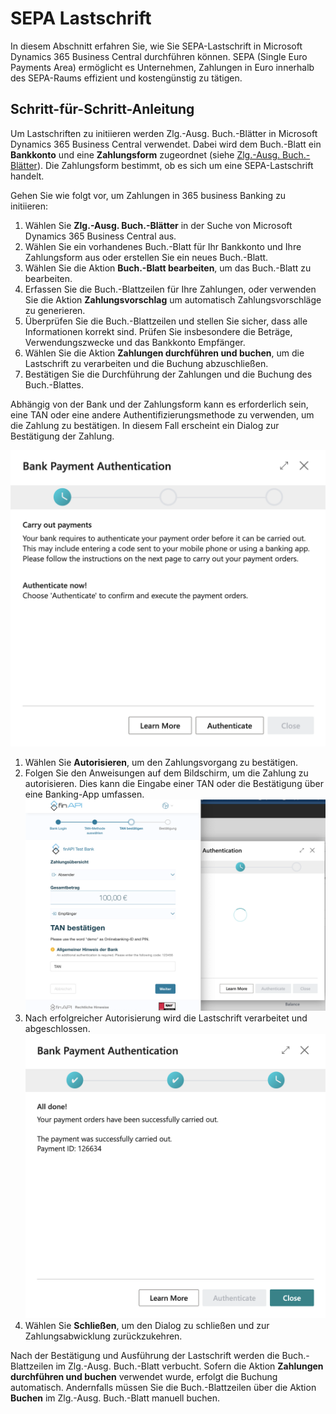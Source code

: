 # SEPA Lastschrift

In diesem Abschnitt erfahren Sie, wie Sie SEPA-Lastschrift in Microsoft Dynamics 365 Business Central durchführen können. SEPA (Single Euro Payments Area) ermöglicht es Unternehmen, Zahlungen in Euro innerhalb des SEPA-Raums effizient und kostengünstig zu tätigen.

## Schritt-für-Schritt-Anleitung

Um Lastschriften zu initiieren werden Zlg.-Ausg. Buch.-Blätter in Microsoft Dynamics 365 Business Central verwendet. Dabei wird dem Buch.-Blatt ein **Bankkonto** und eine **Zahlungsform** zugeordnet (siehe [Zlg.-Ausg. Buch.-Blätter](../payment-journal.md)). Die Zahlungsform bestimmt, ob es sich um eine SEPA-Lastschrift handelt.

Gehen Sie wie folgt vor, um Zahlungen in 365 business Banking zu initiieren:

1. Wählen Sie **Zlg.-Ausg. Buch.-Blätter** in der Suche von Microsoft Dynamics 365 Business Central aus.
2. Wählen Sie ein vorhandenes Buch.-Blatt für Ihr Bankkonto und Ihre Zahlungsform aus oder erstellen Sie ein neues Buch.-Blatt.
3. Wählen Sie die Aktion **Buch.-Blatt bearbeiten**, um das Buch.-Blatt zu bearbeiten.
4. Erfassen Sie die Buch.-Blattzeilen für Ihre Zahlungen, oder verwenden Sie die Aktion **Zahlungsvorschlag** um automatisch Zahlungsvorschläge zu generieren.
5. Überprüfen Sie die Buch.-Blattzeilen und stellen Sie sicher, dass alle Informationen korrekt sind. Prüfen Sie insbesondere die Beträge, Verwendungszwecke und das Bankkonto Empfänger.
6. Wählen Sie die Aktion **Zahlungen durchführen und buchen**, um die Lastschrift zu verarbeiten und die Buchung abzuschließen.
7. Bestätigen Sie die Durchführung der Zahlungen und die Buchung des Buch.-Blattes.

Abhängig von der Bank und der Zahlungsform kann es erforderlich sein, eine TAN oder eine andere Authentifizierungsmethode zu verwenden, um die Zahlung zu bestätigen. In diesem Fall erscheint ein Dialog zur Bestätigung der Zahlung.

![Autorisierung der Zahlung](/assets/images/365-business-banking/bank-payment-authentication.en-US.png)

1. Wählen Sie **Autorisieren**, um den Zahlungsvorgang zu bestätigen.
2. Folgen Sie den Anweisungen auf dem Bildschirm, um die Zahlung zu autorisieren. Dies kann die Eingabe einer TAN oder die Bestätigung über eine Banking-App umfassen.
   ![Autorisierung der Lastschrift](/assets/images/365-business-banking/bank-payment-authentication-webform.en-US.png)
3. Nach erfolgreicher Autorisierung wird die Lastschrift verarbeitet und abgeschlossen.
   ![Bestätigung der Lastschrift](/assets/images/365-business-banking/bank-payment-confirmation.en-US.png)
4. Wählen Sie **Schließen**, um den Dialog zu schließen und zur Zahlungsabwicklung zurückzukehren.

Nach der Bestätigung und Ausführung der Lastschrift werden die Buch.-Blattzeilen im Zlg.-Ausg. Buch.-Blatt verbucht. Sofern die Aktion **Zahlungen durchführen und buchen** verwendet wurde, erfolgt die Buchung automatisch. Andernfalls müssen Sie die Buch.-Blattzeilen über die Aktion **Buchen** im Zlg.-Ausg. Buch.-Blatt manuell buchen.